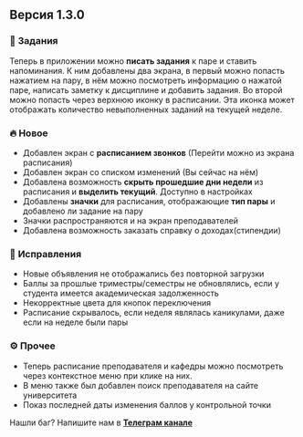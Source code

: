 ## **Версия 1.3.0**

### 📝 **Задания**

Теперь в приложении можно **писать задания** к паре и ставить напоминания.
К ним добавлены два экрана, в первый можно попасть нажатием на пару,
в нём можно посмотреть информацию о нажатой паре, написать заметку к дисциплине и добавить задания.
Во второй можно попасть через верхнюю иконку в расписании.
Эта иконка может отображать количество невыполненных заданий на текущей неделе.

### 🔥 **Новое**

- Добавлен экран с **расписанием звонков** (Перейти можно из экрана расписания)
- Добавлен экран со списком изменений (Вы сейчас на нём)
- Добавлена возможность **скрыть прошедшие дни недели** из расписания и **выделить текущий**. Доступно в настройках
- Добавлены **значки** для расписания, отображающие **тип пары** и добавлено ли задание на пару
- Значки распространяются и на экран преподавателей
- Добавлена возможность заказать справку о доходах(стипендии)

### 🐛 **Исправления**

- Новые объявления не отображались без повторной загрузки
- Баллы за прошлые триместры/семестры не обновлялись, если у студента имеется академическая задолженность
- Некорректные цвета для кнопок переключения
- Расписание скрывалось, если неделя являлась каникулами, даже если на неделе были пары

### ⚙️ **Прочее**

- Теперь расписание преподавателя и кафедры можно посмотреть через контекстное меню при клике на них.
- В меню также был добавлен поиск преподавателя на сайте университета
- Показ последней даты изменения баллов у контрольной точки

Нашли баг? Напишите нам в [**Телеграм канале**](https://t.me/etis_mobile)
